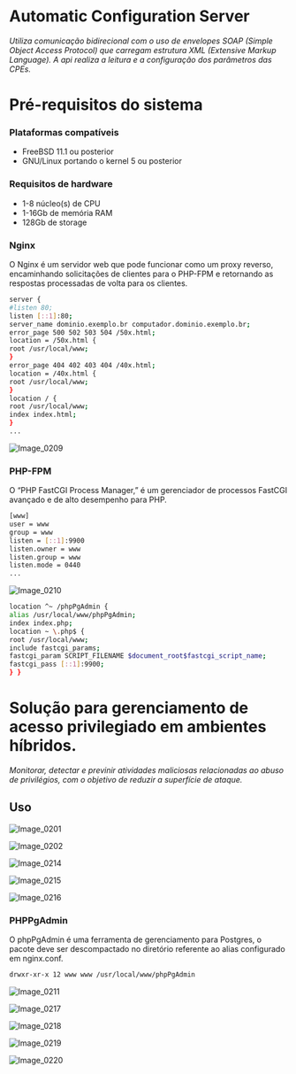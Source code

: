 <!-- ABOUT THE PROJECT -->

# Automatic Configuration Server

_Utiliza comunica&ccedil;&atilde;o bidirecional com o uso de envelopes SOAP (Simple Object Access Protocol) que carregam estrutura XML (Extensive Markup Language). A api realiza a leitura e a configura&ccedil;&atilde;o dos par&acirc;metros das CPEs._

# Pr&eacute;-requisitos do sistema

### Plataformas compat&iacute;veis

* FreeBSD 11.1 ou posterior
* GNU/Linux portando o kernel 5 ou posterior

### Requisitos de hardware

* 1-8 n&uacute;cleo(s) de CPU
* 1-16Gb de mem&oacute;ria RAM
* 128Gb de storage

### Nginx

O Nginx &eacute; um servidor web que pode funcionar como um proxy reverso, encaminhando solicita&ccedil;&otilde;es de clientes para o PHP-FPM e retornando as respostas processadas de volta para os clientes.

```sh
server {
#listen 80;
listen [::1]:80;
server_name dominio.exemplo.br computador.dominio.exemplo.br;
error_page 500 502 503 504 /50x.html;
location = /50x.html {
root /usr/local/www;
}
error_page 404 402 403 404 /40x.html;
location = /40x.html {
root /usr/local/www;
}
location / {
root /usr/local/www;
index index.html;
}
...
```

![Image_0209](assets/images/itens/IMG_0209.jpg)

### PHP-FPM

O “PHP FastCGI Process Manager,” &eacute; um gerenciador de processos FastCGI avan&ccedil;ado e de alto desempenho para PHP.

```sh
[www]
user = www
group = www
listen = [::1]:9900
listen.owner = www
listen.group = www
listen.mode = 0440
...
```

![Image_0210](assets/images/itens/IMG_0210.jpg)

```sh
location ^~ /phpPgAdmin {
alias /usr/local/www/phpPgAdmin;
index index.php;
location ~ \.php$ {
root /usr/local/www;
include fastcgi_params;
fastcgi_param SCRIPT_FILENAME $document_root$fastcgi_script_name;
fastcgi_pass [::1]:9900;
} }
```

# Solu&ccedil;&atilde;o para gerenciamento de acesso privilegiado em ambientes h&iacute;bridos.

_Monitorar, detectar e previnir atividades maliciosas relacionadas ao abuso de privil&eacute;gios, com o objetivo de reduzir a superf&iacute;cie de ataque._

## Uso

![Image_0201](assets/images/itens/IMG_0201.jpg)

![Image_0202](assets/images/itens/IMG_0202.jpg)

![Image_0214](assets/images/itens/IMG_0214.jpg)

![Image_0215](assets/images/itens/IMG_0215.jpg)

![Image_0216](assets/images/itens/IMG_0216.jpg)

### PHPPgAdmin

O phpPgAdmin &eacute; uma ferramenta de gerenciamento para Postgres, o pacote deve ser descompactado no diret&oacute;rio referente ao alias configurado em nginx.conf.

```sh
drwxr-xr-x 12 www www /usr/local/www/phpPgAdmin
```

![Image_0211](assets/images/itens/IMG_0211.jpg)

![Image_0217](assets/images/itens/IMG_0217.jpg)

![Image_0218](assets/images/itens/IMG_0218.jpg)

![Image_0219](assets/images/itens/IMG_0219.jpg)

![Image_0220](assets/images/itens/IMG_0220.jpg)
